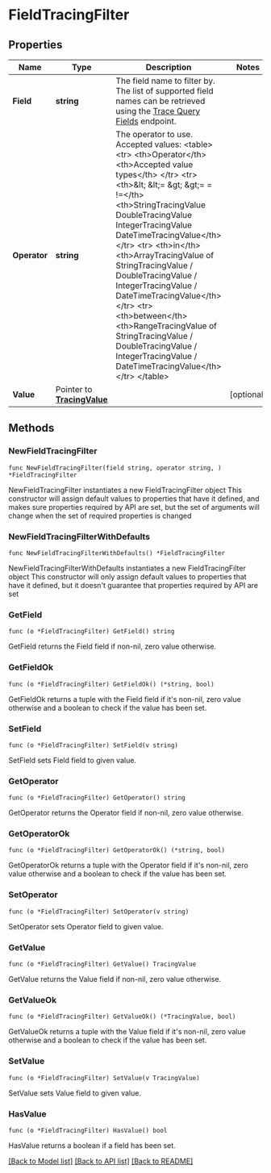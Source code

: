 # FieldTracingFilter

## Properties

Name | Type | Description | Notes
------------ | ------------- | ------------- | -------------
**Field** | **string** | The field name to filter by. The list of supported field names can be retrieved using the [Trace Query Fields](#operation/getTraceQueryFields) endpoint. | 
**Operator** | **string** | The operator to use. Accepted values:   &lt;table&gt;     &lt;tr&gt;       &lt;th&gt;Operator&lt;/th&gt;       &lt;th&gt;Accepted value types&lt;/th&gt;     &lt;/tr&gt;     &lt;tr&gt;       &lt;th&gt;&amp;lt; &amp;lt;&#x3D; &amp;gt; &amp;gt;&#x3D; &#x3D; !&#x3D;&lt;/th&gt;       &lt;th&gt;StringTracingValue DoubleTracingValue IntegerTracingValue DateTimeTracingValue&lt;/th&gt;     &lt;/tr&gt;     &lt;tr&gt;       &lt;th&gt;in&lt;/th&gt;       &lt;th&gt;ArrayTracingValue of StringTracingValue / DoubleTracingValue / IntegerTracingValue / DateTimeTracingValue&lt;/th&gt;     &lt;/tr&gt;     &lt;tr&gt;       &lt;th&gt;between&lt;/th&gt;       &lt;th&gt;RangeTracingValue of StringTracingValue / DoubleTracingValue / IntegerTracingValue / DateTimeTracingValue&lt;/th&gt;     &lt;/tr&gt;   &lt;/table&gt; | 
**Value** | Pointer to [**TracingValue**](TracingValue.md) |  | [optional] 

## Methods

### NewFieldTracingFilter

`func NewFieldTracingFilter(field string, operator string, ) *FieldTracingFilter`

NewFieldTracingFilter instantiates a new FieldTracingFilter object
This constructor will assign default values to properties that have it defined,
and makes sure properties required by API are set, but the set of arguments
will change when the set of required properties is changed

### NewFieldTracingFilterWithDefaults

`func NewFieldTracingFilterWithDefaults() *FieldTracingFilter`

NewFieldTracingFilterWithDefaults instantiates a new FieldTracingFilter object
This constructor will only assign default values to properties that have it defined,
but it doesn't guarantee that properties required by API are set

### GetField

`func (o *FieldTracingFilter) GetField() string`

GetField returns the Field field if non-nil, zero value otherwise.

### GetFieldOk

`func (o *FieldTracingFilter) GetFieldOk() (*string, bool)`

GetFieldOk returns a tuple with the Field field if it's non-nil, zero value otherwise
and a boolean to check if the value has been set.

### SetField

`func (o *FieldTracingFilter) SetField(v string)`

SetField sets Field field to given value.


### GetOperator

`func (o *FieldTracingFilter) GetOperator() string`

GetOperator returns the Operator field if non-nil, zero value otherwise.

### GetOperatorOk

`func (o *FieldTracingFilter) GetOperatorOk() (*string, bool)`

GetOperatorOk returns a tuple with the Operator field if it's non-nil, zero value otherwise
and a boolean to check if the value has been set.

### SetOperator

`func (o *FieldTracingFilter) SetOperator(v string)`

SetOperator sets Operator field to given value.


### GetValue

`func (o *FieldTracingFilter) GetValue() TracingValue`

GetValue returns the Value field if non-nil, zero value otherwise.

### GetValueOk

`func (o *FieldTracingFilter) GetValueOk() (*TracingValue, bool)`

GetValueOk returns a tuple with the Value field if it's non-nil, zero value otherwise
and a boolean to check if the value has been set.

### SetValue

`func (o *FieldTracingFilter) SetValue(v TracingValue)`

SetValue sets Value field to given value.

### HasValue

`func (o *FieldTracingFilter) HasValue() bool`

HasValue returns a boolean if a field has been set.


[[Back to Model list]](../README.md#documentation-for-models) [[Back to API list]](../README.md#documentation-for-api-endpoints) [[Back to README]](../README.md)


